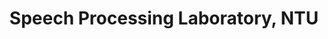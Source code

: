 ---
layout: page
title: Speech Processing Laboratory, NTU
type: time_table
importance: 5
category: research

contents:
  - title: Application of Self-Supervised Speech Representations
    year: 2020 - 2021
    description:
      - <a href="https://arxiv.org/abs/2104.02901">Disentangled speaker and phonetic information in self‐supervised speech representations</a> for the task of voice conversion (VC)
      - Proposed <a href="https://arxiv.org/abs/2010.14150">SOTA zero‐shot any‐to‐any VC</a> by learning sub‐phoneme alignments between utterances with Transformer attention
  - title: Speaker Representations
    year: 2020 - 2021
    description:
      - Proposed <a href="https://arxiv.org/abs/2103.04088">generative speaker embedding pre‐training</a> for speech synthesis
      - Won the 2nd prize of the <a href="http://challenge.ai.iqiyi.com/detail?raceId=5fb2688224954e0b48431fe0">IEEE ICASSP M2VoC Challenge</a> on low‐resource voice cloning
  - title: Prosody in Synthesized Speech
    year: 2019 - 2020
    description:
      - Developed <a href="https://arxiv.org/abs/2011.06465">hierarchical prosody modeling</a> in TTS
---